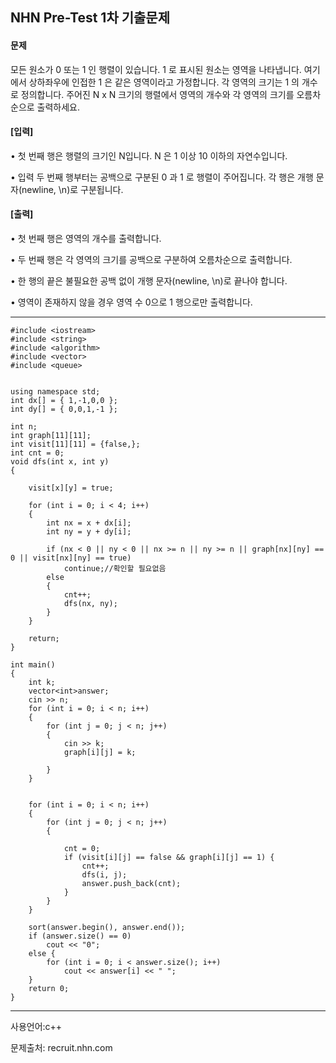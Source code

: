 ## NHN Pre-Test 1차 기출문제

#### 문제

 모든 원소가 0 또는 1 인 행렬이 있습니다. 1 로 표시된 원소는 영역을 나타냅니다. 여기에서 상하좌우에 인접한 1 은 같은 영역이라고 가정합니다. 각 영역의 크기는 1 의 개수로 정의합니다. 주어진 N x N 크기의 행렬에서 영역의 개수와 각 영역의 크기를 오름차순으로 출력하세요.

#### [입력] 

 • 첫 번째 행은 행렬의 크기인 N입니다. N 은 1 이상 10 이하의 자연수입니다.

 • 입력 두 번째 행부터는 공백으로 구분된 0 과 1 로 행렬이 주어집니다. 각 행은 개행 문자(newline, \n)로 구분됩니다.

#### [출력] 

• 첫 번째 행은 영역의 개수를 출력합니다.

• 두 번째 행은 각 영역의 크기를 공백으로 구분하여 오름차순으로 출력합니다. 

• 한 행의 끝은 불필요한 공백 없이 개행 문자(newline, \n)로 끝나야 합니다. 

• 영역이 존재하지 않을 경우 영역 수 0으로 1 행으로만 출력합니다.

___

```
#include <iostream>
#include <string>
#include <algorithm>
#include <vector>
#include <queue>


using namespace std;
int dx[] = { 1,-1,0,0 };
int dy[] = { 0,0,1,-1 };

int n;
int graph[11][11];
int visit[11][11] = {false,};
int cnt = 0;
void dfs(int x, int y)
{

	visit[x][y] = true;

	for (int i = 0; i < 4; i++)
	{
		int nx = x + dx[i];
		int ny = y + dy[i];

		if (nx < 0 || ny < 0 || nx >= n || ny >= n || graph[nx][ny] == 0 || visit[nx][ny] == true)
			continue;//확인할 필요없음
		else
		{
			cnt++;
			dfs(nx, ny);
		}
	}

	return;
}

int main()
{
	int k;
	vector<int>answer;
	cin >> n;
	for (int i = 0; i < n; i++)
	{
		for (int j = 0; j < n; j++)
		{
			cin >> k;
			graph[i][j] = k;
			
		}
	}


	for (int i = 0; i < n; i++)
	{
		for (int j = 0; j < n; j++)
		{

			cnt = 0;
			if (visit[i][j] == false && graph[i][j] == 1) {
				cnt++;
				dfs(i, j);
				answer.push_back(cnt);
			}
		}
	}

	sort(answer.begin(), answer.end());
	if (answer.size() == 0)
		cout << "0";
	else {
		for (int i = 0; i < answer.size(); i++)
			cout << answer[i] << " ";
	}
	return 0;
}
```

___

사용언어:c++

문제출처: recruit.nhn.com

